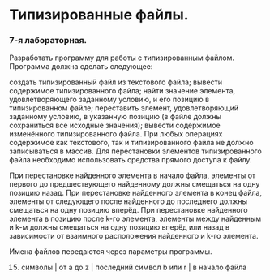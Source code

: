 # Типизированные файлы.
### 7-я лабораторная.
Разработать программу для работы с типизированным файлом. Программа должна сделать следующее:

создать типизированный файл из текстового файла;
вывести содержимое типизированного файла;
найти значение элемента, удовлетворяющего заданному условию, и его позицию в типизированном файле;
переставить элемент, удовлетворяющий заданному условию, в указанную позицию (в файле должны сохраниться все исходные значения);
вывести содержимое изменённого типизированного файла.
При любых операциях содержимое как текстового, так и типизированного файла не должно записываться в массив. Для перестановки элементов типизированного файла необходимо использовать средства прямого доступа к файлу.

При перестановке найденного элемента в начало файла, элементы от первого до предшествующего найденному должны смещаться на одну позицию назад. При перестановке найденного элемента в конец файла, элементы от следующего после найденного до последнего должны смещаться на одну позицию вперёд. При перестановке найденного элемента в позицию после k-го элемента, элементы между найденным и k-м должны смещаться на одну позицию вперёд или назад в зависимости от взаимного расположения найденного и k-го элемента.

Имена файлов передаются через параметры программы.

15.	символы |	от a до z |	последний символ b или r	| в начало файла
